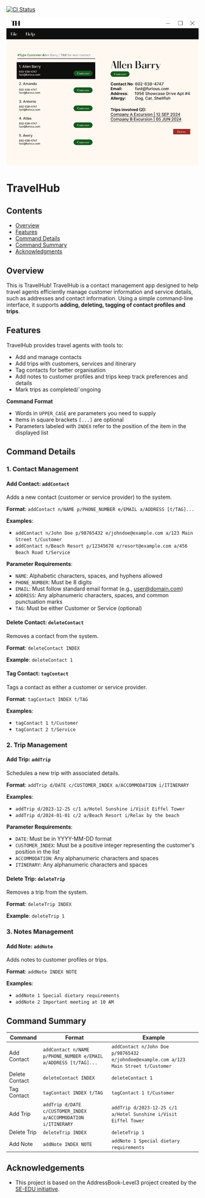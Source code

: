 [![CI Status](https://github.com/AY2425S2-CS2103-F09-1/tp/actions/workflows/gradle.yml/badge.svg)](https://github.com/AY2425S2-CS2103-F09-1/tp/actions)

![Ui](docs/images/Ui.png)

# TravelHub


## Contents
* [Overview](#overview)
* [Features](#features)
* [Command Details](#command-details)
* [Command Summary](#command-summary)
* [Acknowledgments](#acknowledgments)


## Overview
This is TravelHub! TravelHub is a contact management app designed to help travel agents efficiently manage customer information and service details, such as addresses and contact information. 
Using a simple command-line interface, it supports **adding, deleting, tagging of contact profiles and trips**.


## Features
TravelHub provides travel agents with tools to:
* Add and manage contacts
* Add trips with customers, services and itinerary
* Tag contacts for better organisation
* Add notes to customer profiles and trips keep track preferences and details
* Mark trips as completed/`ongoing

**Command Format**
* Words in `UPPER_CASE` are parameters you need to supply
* Items in square brackets `[...]` are optional
* Parameters labeled with `INDEX` refer to the position of the item in the displayed list


## Command Details

### 1. Contact Management

#### Add Contact: `addContact`
Adds a new contact (customer or service provider) to the system.

**Format**: `addContact n/NAME p/PHONE_NUMBER e/EMAIL a/ADDRESS [t/TAG]...`

**Examples**:
* `addContact n/John Doe p/98765432 e/johndoe@example.com a/123 Main Street t/Customer`
* `addContact n/Beach Resort p/12345678 e/resort@example.com a/456 Beach Road t/Service`

**Parameter Requirements**:
* `NAME`: Alphabetic characters, spaces, and hyphens allowed
* `PHONE_NUMBER`: Must be 8 digits
* `EMAIL`: Must follow standard email format (e.g., user@domain.com)
* `ADDRESS`: Any alphanumeric characters, spaces, and common punctuation marks
* `TAG`: Must be either Customer or Service (optional)

#### Delete Contact: `deleteContact`
Removes a contact from the system.

**Format**: `deleteContact INDEX`

**Example**: `deleteContact 1`

#### Tag Contact: `tagContact`
Tags a contact as either a customer or service provider.

**Format**: `tagContact INDEX t/TAG`

**Examples**:
* `tagContact 1 t/Customer`
* `tagContact 2 t/Service`

### 2. Trip Management

#### Add Trip: `addTrip`
Schedules a new trip with associated details.

**Format**: `addTrip d/DATE c/CUSTOMER_INDEX a/ACCOMMODATION i/ITINERARY`

**Examples**:
* `addTrip d/2023-12-25 c/1 a/Hotel Sunshine i/Visit Eiffel Tower`
* `addTrip d/2024-01-01 c/2 a/Beach Resort i/Relax by the beach`

**Parameter Requirements**:
* `DATE`: Must be in YYYY-MM-DD format
* `CUSTOMER_INDEX`: Must be a positive integer representing the customer's position in the list
* `ACCOMMODATION`: Any alphanumeric characters and spaces
* `ITINERARY`: Any alphanumeric characters and spaces

#### Delete Trip: `deleteTrip`
Removes a trip from the system.

**Format**: `deleteTrip INDEX`

**Example**: `deleteTrip 1`

### 3. Notes Management

#### Add Note: `addNote`
Adds notes to customer profiles or trips.

**Format**: `addNote INDEX NOTE`

**Examples**:
* `addNote 1 Special dietary requirements`
* `addNote 2 Important meeting at 10 AM`


## Command Summary

| Command           | Format                                                             | Example                                                                                  |
|-------------------|--------------------------------------------------------------------|------------------------------------------------------------------------------------------|
| Add Contact       | `addContact n/NAME p/PHONE_NUMBER e/EMAIL a/ADDRESS [t/TAG]...`    | `addContact n/John Doe p/98765432 e/johndoe@example.com a/123 Main Street t/Customer`    |
| Delete Contact    | `deleteContact INDEX`                                              | `deleteContact 1`                                                                        |
| Tag Contact       | `tagContact INDEX t/TAG`                                           | `tagContact 1 t/Customer`                                                                |
| Add Trip          | `addTrip d/DATE c/CUSTOMER_INDEX a/ACCOMMODATION i/ITINERARY`      | `addTrip d/2023-12-25 c/1 a/Hotel Sunshine i/Visit Eiffel Tower`                         |
| Delete Trip       | `deleteTrip INDEX`                                                 | `deleteTrip 1`                                                                           |
| Add Note          | `addNote INDEX NOTE`                                               | `addNote 1 Special dietary requirements`                                                 |

## Acknowledgements
* This project is based on the AddressBook-Level3 project created by the [SE-EDU initiative](https://se-education.org).

